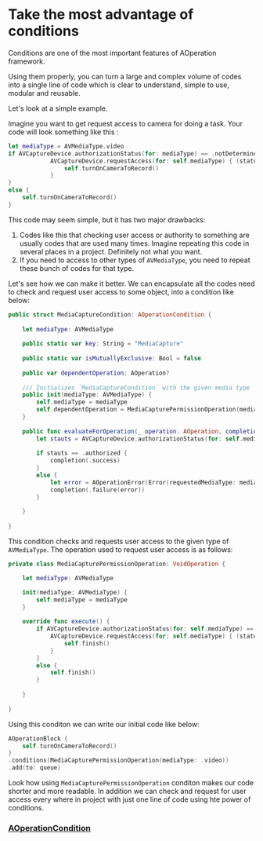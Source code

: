 # Take the most advantage of conditions

Conditions are one of the most important features of AOperation framework.

Using them properly, you can turn a large and complex volume of codes into a single line of code which is clear to understand, simple to use, modular and reusable.

Let's look at a simple example.

Imagine you want to get request access to camera for doing a task.
Your code will look something like this :

```swift
let mediaType = AVMediaType.video
if AVCaptureDevice.authorizationStatus(for: mediaType) == .notDetermined {
			AVCaptureDevice.requestAccess(for: self.mediaType) { (status) in
				self.turnOnCameraToRecord()
			}
}
else {
	self.turnOnCameraToRecord()
}
```

This code may seem simple, but it has two major drawbacks:

 1. Codes like this that checking user access or authority to something are usually codes that are used many times. Imagine repeating this code in several places in a project. Definitely not what you want.
 2. If you need to access to other types of `AVMediaType`, you need to repeat these bunch of codes for that type.

Let's see how we can make it better.
We can encapsulate all the codes need to check and request user access to some object, into a condition like below:


```swift
public struct MediaCaptureCondition: AOperationCondition {
    
    let mediaType: AVMediaType
    
    public static var key: String = "MediaCapture"
    
    public static var isMutuallyExclusive: Bool = false
    
    public var dependentOperation: AOperation?
    
    /// Initializes `MediaCaptureCondition` with the given media type
    public init(mediaType: AVMediaType) {
        self.mediaType = mediaType
        self.dependentOperation = MediaCapturePermissionOperation(mediaType: self.mediaType)
    }
    
    public func evaluateForOperation(_ operation: AOperation, completion: @escaping (OperationConditionResult) -> Void) {
        let stauts = AVCaptureDevice.authorizationStatus(for: self.mediaType)
        
        if stauts == .authorized {
            completion(.success)
        }
        else {
			let error = AOperationError(Error(requestedMediaType: mediaType, status: stauts))
            completion(.failure(error))
        }
        
    }
	
}
```
This condition checks and requests user access to the given type of `AVMediaType`. The operation used to request user access is as follows:

```swift
private class MediaCapturePermissionOperation: VoidOperation {

    let mediaType: AVMediaType

    init(mediaType: AVMediaType) {
        self.mediaType = mediaType
    }
    
    override func execute() {
		if AVCaptureDevice.authorizationStatus(for: self.mediaType) == .notDetermined {
			AVCaptureDevice.requestAccess(for: self.mediaType) { (status) in
				self.finish()
			}
		}
		else {
			self.finish()
		}
		
    }
    
}
```
Using this conditon we can write our initial code like below:

```swift
AOperationBlock {
	self.turnOnCameraToRecord()
}
.conditions(MediaCapturePermissionOperation(mediaType: .video))
.add(to: queue)
```
Look how using `MediaCapturePermissionOperation` conditon makes our code shorter and more readable. In addition we can check and request for user access every where in project with just one line of code using hte power of conditions.

### [AOperationCondition](./Basics.md#aoperationcondition)
